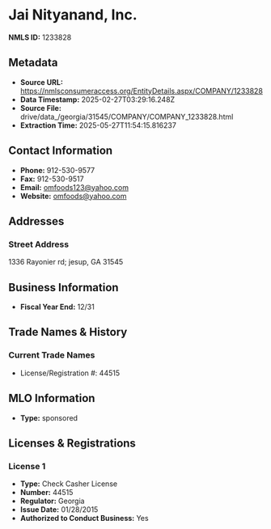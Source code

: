 # Jai Nityanand, Inc.

**NMLS ID:** 1233828

## Metadata
- **Source URL:** https://nmlsconsumeraccess.org/EntityDetails.aspx/COMPANY/1233828
- **Data Timestamp:** 2025-02-27T03:29:16.248Z
- **Source File:** drive/data_/georgia/31545/COMPANY/COMPANY_1233828.html
- **Extraction Time:** 2025-05-27T11:54:15.816237

## Contact Information
- **Phone:** 912-530-9577
- **Fax:** 912-530-9517
- **Email:** omfoods123@yahoo.com
- **Website:** omfoods@yahoo.com

## Addresses
### Street Address
1336 Rayonier rd; jesup, GA 31545

## Business Information
- **Fiscal Year End:** 12/31

## Trade Names & History
### Current Trade Names
- License/Registration #: 44515

## MLO Information
- **Type:** sponsored

## Licenses & Registrations

### License 1
- **Type:** Check Casher License
- **Number:** 44515
- **Regulator:** Georgia
- **Issue Date:** 01/28/2015
- **Authorized to Conduct Business:** Yes
